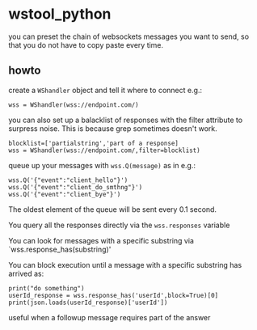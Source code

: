# wstool_python

you can preset the chain of websockets messages you want to send, so that you do not have to copy paste every time.

## howto
create a `WShandler` object and tell it where to connect e.g.:
```
wss = WShandler(wss://endpoint.com/)
```

you can also set up a balacklist of responses with the filter attribute to surpress noise.
This is because grep sometimes doesn't work.
```
blocklist=['partialstring','part of a response]
wss = WShandler(wss://endpoint.com/,filter=blocklist)

```

queue up your messages with `wss.Q(message)` as in e.g.:

```
wss.Q('{"event":"client_hello"}')
wss.Q('{"event":"client_do_smthng"}')
wss.Q('{"event":"client_bye"}')
```
The oldest element of the queue will be sent every 0.1 second.

You query all the responses directly via the `wss.responses` variable

You can look for messages with a specific substring via `wss.response_has(substring)'

You can block execution until a message with a specific substring has arrived as:

```
print("do something")
userId_response = wss.response_has('userId',block=True)[0]
print(json.loads(userId_response)['userId'])
```
useful when a followup message requires part of the answer


